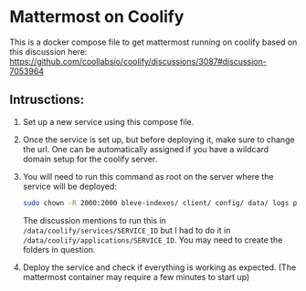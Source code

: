 # Mattermost on Coolify

This is a docker compose file to get mattermost running on coolify based on this discussion here: https://github.com/coollabsio/coolify/discussions/3087#discussion-7053964

## Intrusctions:

1. Set up a new service using this compose file.
2. Once the service is set up, but before deploying it, make sure to change the url. One can be automatically assigned if you have a wildcard domain setup for the coolify server.
3. You will need to run this command as root on the server where the service will be deployed:

    ```bash
    sudo chown -R 2000:2000 bleve-indexes/ client/ config/ data/ logs plugins
    ```

    The discussion mentions to run this in `/data/coolify/services/SERVICE_ID` but I had to do it in `/data/coolify/applications/SERVICE_ID`. You may need to create the folders in question.

4. Deploy the service and check if everything is working as expected. (The mattermost container may require a few minutes to start up)
